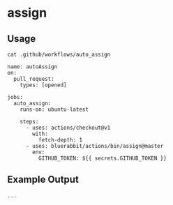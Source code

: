 # assign

## Usage

```
cat .github/workflows/auto_assign
```

```workflow
name: autoAssign
on:
  pull_request:
    types: [opened]

jobs:
  auto_assign:
    runs-on: ubuntu-latest

    steps:
      - uses: actions/checkout@v1
        with:
          fetch-depth: 1
      - uses: bluerabbit/actions/bin/assign@master
        env:
          GITHUB_TOKEN: ${{ secrets.GITHUB_TOKEN }}
```

## Example Output

```
...
```
